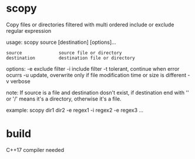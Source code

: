 # scopy
Copy files or directories filtered with multi ordered include or exclude regular expression

usage: scopy source [destination] [options]...

    source              source file or directory
    destination         destination file or directory

options:
    -e <regex>          exclude filter
    -i <regex>          include filter
    -t                  tolerant, continue when error ocurrs
    -u                  update, overwrite only if file modification time or size is different
    -v                  verbose

note: If source is a file and destination dosn't exist, if destination end with '\' or '/'
    means it's a directory, otherwise it's a file.

example: scopy dir1 dir2 -e regex1 -i regex2 -e regex3 ...

# build
C++17 compiler needed